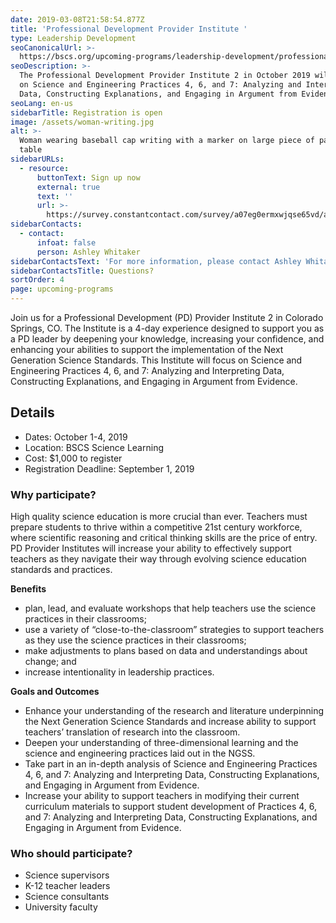 ```yaml
---
date: 2019-03-08T21:58:54.877Z
title: 'Professional Development Provider Institute '
type: Leadership Development
seoCanonicalUrl: >-
  https://bscs.org/upcoming-programs/leadership-development/professional-development-provider-institute-2
seoDescription: >-
  The Professional Development Provider Institute 2 in October 2019 will focus
  on Science and Engineering Practices 4, 6, and 7: Analyzing and Interpreting
  Data, Constructing Explanations, and Engaging in Argument from Evidence.
seoLang: en-us
sidebarTitle: Registration is open
image: /assets/woman-writing.jpg
alt: >-
  Woman wearing baseball cap writing with a marker on large piece of paper on
  table
sidebarURLs:
  - resource:
      buttonText: Sign up now
      external: true
      text: ''
      url: >-
        https://survey.constantcontact.com/survey/a07eg0ermxwjqse65vd/a0125jtynj7wt/questions
sidebarContacts:
  - contact:
      infoat: false
      person: Ashley Whitaker
sidebarContactsText: 'For more information, please contact Ashley Whitaker.'
sidebarContactsTitle: Questions?
sortOrder: 4
page: upcoming-programs
---
```

Join us for a Professional Development (PD) Provider Institute 2 in Colorado Springs, CO. The Institute is a 4-day experience designed to support you as a PD leader by deepening your knowledge, increasing your confidence, and enhancing your abilities to support the implementation of the Next Generation Science Standards. This Institute will focus on Science and Engineering Practices 4, 6, and 7: Analyzing and Interpreting Data, Constructing Explanations, and Engaging in Argument from Evidence.

## Details

* Dates: October 1-4, 2019
* Location: BSCS Science Learning
* Cost: $1,000 to register
* Registration Deadline: September 1, 2019



### Why participate?

High quality science education is more crucial than ever. Teachers must prepare students to thrive within a competitive 21st century workforce, where scientific reasoning and critical thinking skills are the price of entry. PD Provider Institutes will increase your ability to effectively support teachers as they navigate their way through evolving science education standards and practices.

**Benefits**

* plan, lead, and evaluate workshops that help teachers use the science practices in their classrooms;
* use a variety of “close-to-the-classroom” strategies to support teachers as they use the science practices in their classrooms;
* make adjustments to plans based on data and understandings about change; and
* increase intentionality in leadership practices.

**Goals and Outcomes**

* Enhance your understanding of the research and literature underpinning the Next Generation Science Standards and increase ability to support teachers’ translation of research into the classroom.
* Deepen your understanding of three-dimensional learning and the science and engineering practices laid out in the NGSS.
* Take part in an in-depth analysis of Science and Engineering Practices 4, 6, and 7: Analyzing and Interpreting Data, Constructing Explanations, and Engaging in Argument from Evidence.
* Increase your ability to support teachers in modifying their current curriculum materials to support student development of Practices 4, 6, and 7: Analyzing and Interpreting Data, Constructing Explanations, and Engaging in Argument from Evidence.



### Who should participate?

* Science supervisors
* K-12 teacher leaders
* Science consultants
* University faculty
